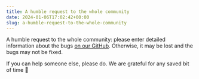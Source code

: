 ```yaml
---
title: A humble request to the whole community
date: 2024-01-06T17:02:42+00:00
slug: a-humble-request-to-the-whole-community
---
```


A humble request to the whole community: please enter detailed information about the bugs [on our GitHub](https://github.com/organicmaps/organicmaps/issues/new/). Otherwise, it may be lost and the bugs may not be fixed.

If you can help someone else, please do. We are grateful for any saved bit of time 🙏
